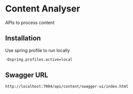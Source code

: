 # Content Analyser

APIs to process content

## Installation

Use spring profile to run locally

```bash
-Dspring.profiles.active=local
```

## Swagger URL

```bash
http://localhost:7004/api/content/swagger-ui/index.html
```